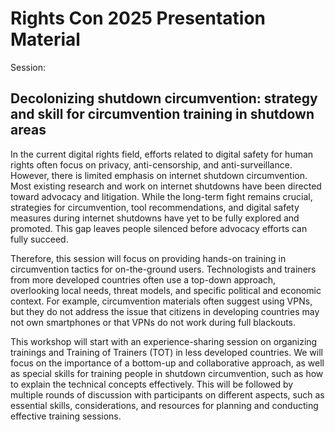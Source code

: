 # Rights Con 2025 Presentation Material

Session:
## Decolonizing shutdown circumvention: strategy and skill for circumvention training in shutdown areas

In the current digital rights field, efforts related to digital safety for human rights often focus on privacy, anti-censorship, and anti-surveillance. However, there is limited emphasis on internet shutdown circumvention. Most existing research and work on internet shutdowns have been directed toward advocacy and litigation. While the long-term fight remains crucial, strategies for circumvention, tool recommendations, and digital safety measures during internet shutdowns have yet to be fully explored and promoted. This gap leaves people silenced before advocacy efforts can fully succeed.  

Therefore, this session will focus on providing hands-on training in circumvention tactics for on-the-ground users. Technologists and trainers from more developed countries often use a top-down approach, overlooking local needs, threat models, and specific political and economic context. For example, circumvention materials often suggest using VPNs, but they do not address the issue that citizens in developing countries may not own smartphones or that VPNs do not work during full blackouts.  

This workshop will start with an experience-sharing session on organizing trainings and Training of Trainers (TOT) in less developed countries. We will focus on the importance of a bottom-up and collaborative approach, as well as special skills for training people in shutdown circumvention, such as how to explain the technical concepts effectively. This will be followed by multiple rounds of discussion with participants on different aspects, such as essential skills, considerations, and resources for planning and conducting effective training sessions.
